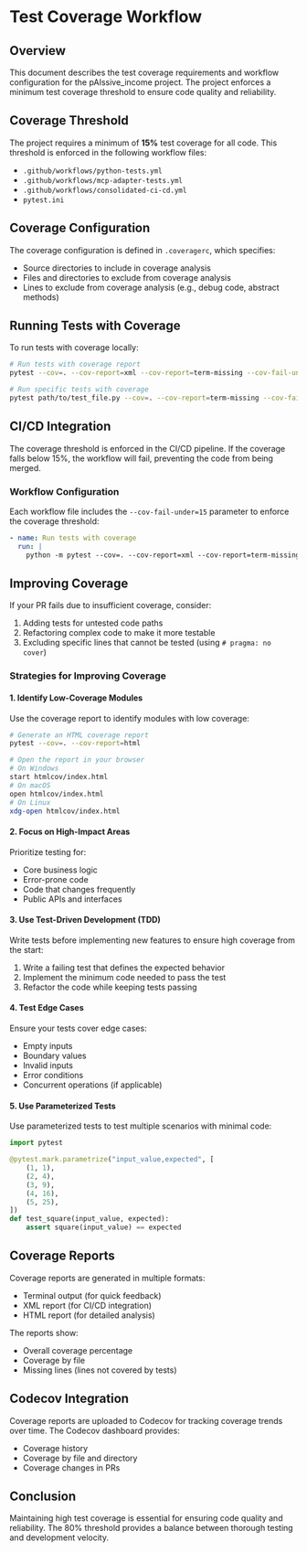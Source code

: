# Test Coverage Workflow

## Overview

This document describes the test coverage requirements and workflow configuration for the pAIssive_income project. The project enforces a minimum test coverage threshold to ensure code quality and reliability.

## Coverage Threshold

The project requires a minimum of **15%** test coverage for all code. This threshold is enforced in the following workflow files:

- `.github/workflows/python-tests.yml`
- `.github/workflows/mcp-adapter-tests.yml`
- `.github/workflows/consolidated-ci-cd.yml`
- `pytest.ini`

## Coverage Configuration

The coverage configuration is defined in `.coveragerc`, which specifies:

- Source directories to include in coverage analysis
- Files and directories to exclude from coverage analysis
- Lines to exclude from coverage analysis (e.g., debug code, abstract methods)

## Running Tests with Coverage

To run tests with coverage locally:

```bash
# Run tests with coverage report
pytest --cov=. --cov-report=xml --cov-report=term-missing --cov-fail-under=15

# Run specific tests with coverage
pytest path/to/test_file.py --cov=. --cov-report=term-missing --cov-fail-under=15
```

## CI/CD Integration

The coverage threshold is enforced in the CI/CD pipeline. If the coverage falls below 15%, the workflow will fail, preventing the code from being merged.

### Workflow Configuration

Each workflow file includes the `--cov-fail-under=15` parameter to enforce the coverage threshold:

```yaml
- name: Run tests with coverage
  run: |
    python -m pytest --cov=. --cov-report=xml --cov-report=term-missing --cov-fail-under=15
```

## Improving Coverage

If your PR fails due to insufficient coverage, consider:

1. Adding tests for untested code paths
2. Refactoring complex code to make it more testable
3. Excluding specific lines that cannot be tested (using `# pragma: no cover`)

### Strategies for Improving Coverage

#### 1. Identify Low-Coverage Modules

Use the coverage report to identify modules with low coverage:

```bash
# Generate an HTML coverage report
pytest --cov=. --cov-report=html

# Open the report in your browser
# On Windows
start htmlcov/index.html
# On macOS
open htmlcov/index.html
# On Linux
xdg-open htmlcov/index.html
```

#### 2. Focus on High-Impact Areas

Prioritize testing for:
- Core business logic
- Error-prone code
- Code that changes frequently
- Public APIs and interfaces

#### 3. Use Test-Driven Development (TDD)

Write tests before implementing new features to ensure high coverage from the start:
1. Write a failing test that defines the expected behavior
2. Implement the minimum code needed to pass the test
3. Refactor the code while keeping tests passing

#### 4. Test Edge Cases

Ensure your tests cover edge cases:
- Empty inputs
- Boundary values
- Invalid inputs
- Error conditions
- Concurrent operations (if applicable)

#### 5. Use Parameterized Tests

Use parameterized tests to test multiple scenarios with minimal code:

```python
import pytest

@pytest.mark.parametrize("input_value,expected", [
    (1, 1),
    (2, 4),
    (3, 9),
    (4, 16),
    (5, 25),
])
def test_square(input_value, expected):
    assert square(input_value) == expected
```

## Coverage Reports

Coverage reports are generated in multiple formats:

- Terminal output (for quick feedback)
- XML report (for CI/CD integration)
- HTML report (for detailed analysis)

The reports show:
- Overall coverage percentage
- Coverage by file
- Missing lines (lines not covered by tests)

## Codecov Integration

Coverage reports are uploaded to Codecov for tracking coverage trends over time. The Codecov dashboard provides:

- Coverage history
- Coverage by file and directory
- Coverage changes in PRs

## Conclusion

Maintaining high test coverage is essential for ensuring code quality and reliability. The 80% threshold provides a balance between thorough testing and development velocity.
